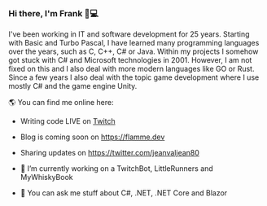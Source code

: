 ### Hi there, I'm Frank 👋:computer:
I've been working in IT and software development for 25 years. Starting with Basic and Turbo Pascal, I have learned many programming languages over the years, such as C, C++, C# or Java. Within my projects I somehow got stuck with C# and Microsoft technologies in 2001. However, I am not fixed on this and I also deal with more modern languages like GO or Rust. Since a few years I also deal with the topic game development where I use mostly C# and the game engine Unity.

:earth_americas: You can find me online here:
- Writing code LIVE on [Twitch](https://twitch.tv/jeanvaljean80)
- Blog is coming soon on https://flamme.dev
- Sharing updates on https://twitter.com/jeanvaljean80


- 🔭 I’m currently working on a TwitchBot, LittleRunners and MyWhiskyBook
- 💬 You can ask me stuff about C#, .NET, .NET Core and Blazor 
